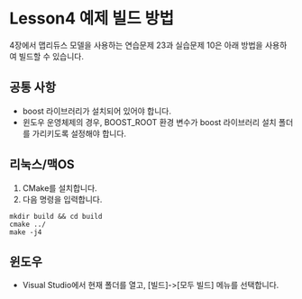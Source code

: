 # Lesson4 예제 빌드 방법

4장에서 맵리듀스 모델을 사용하는 연습문제 23과 실습문제 10은 아래 방법을 사용하여 빌드할 수 있습니다.

## 공통 사항

- boost 라이브러리가 설치되어 있어야 합니다.
- 윈도우 운영체제의 경우, BOOST_ROOT 환경 변수가 boost 라이브러리 설치 폴더를 가리키도록 설정해야 합니다.

## 리눅스/맥OS

1. CMake를 설치합니다.
2. 다음 명령을 입력합니다.
```
mkdir build && cd build
cmake ../
make -j4
```

## 윈도우

- Visual Studio에서 현재 폴더를 열고, [빌드]->[모두 빌드] 메뉴를 선택합니다.
